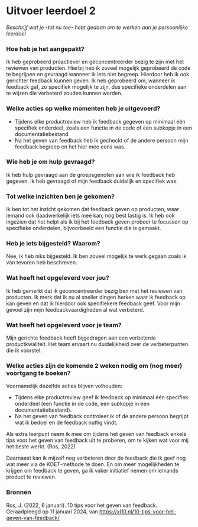 # Uitvoer leerdoel 2

_Beschrijf wat je -tot nu toe- hebt gedaan om te werken aan je persoonlijke leerdoel_

### Hoe heb je het aangepakt?
Ik heb geprobeerd proactiever en geconcentreerder bezig te zijn met het reviewen van producten. Hierbij heb ik zoveel mogelijk geprobeerd de code te begrijpen en gevraagd wanneer ik iets niet begreep. Hierdoor heb ik ook gerichter feedback kunnen geven. Ik heb geprobeerd om, wanneer ik feedback gaf, zo specifiek mogelijk te zijn, dus specifieke onderdelen aan te wijzen die verbeterd zouden kunnen worden.

### Welke acties op welke momenten heb je uitgevoerd?
- Tijdens elke productreview heb ik feedback gegeven op minimaal één specifiek onderdeel, zoals een functie in de code of een subkopje in een documentatiebestand.
- Na het geven van feedback heb ik gecheckt of de andere persoon mijn feedback begreep en het hier mee eens was.

### Wie heb je om hulp gevraagd?
Ik heb hulp gevraagd aan de groepsgenoten aan wie ik feedback heb gegeven. Ik heb gevraagd of mijn feedback duidelijk en specifiek was.

### Tot welke inzichten ben je gekomen?
Ik ben tot het inzicht gekomen dat feedback geven op producten, waar iemand ook daadwerkelijk iets mee kan, nog best lastig is. Ik heb ook ingezien dat het helpt als ik bij het feedback geven probeer te focussen op specifieke onderdelen, bijvoorbeeld een functie die is gemaakt.

### Heb je iets bijgesteld? Waarom?
Nee, ik heb niks bijgesteld. Ik ben zoveel mogelijk te werk gegaan zoals ik van tevoren heb beschreven.

### Wat heeft het opgeleverd voor jou?
Ik heb gemerkt dat ik geconcentreerder bezig ben met het reviewen van producten. Ik merk dat ik nu al sneller dingen herken waar ik feedback op kan geven en dat ik hierdoor ook specifiekere feedback geef. Voor mijn gevoel zijn mijn feedbackvaardigheden al wat verbeterd.

### Wat heeft het opgeleverd voor je team?
Mijn gerichte feedback heeft bijgedragen aan een verbeterde productkwaliteit. Het team ervaart nu duidelijkheid over de verbeterpunten die ik voorstel.

### Welke acties zijn de komende 2 weken nodig om (nog meer) voortgang te boeken?
Voornamelijk dezelfde acties blijven volhouden:
- Tijdens elke productreview geef ik feedback op minimaal één specifiek onderdeel (een functie in de code, een subkopje in een documentatiebestand).
- Na het geven van feedback controleer ik of de andere persoon begrijpt wat ik bedoel en de feedback nuttig vindt.

Als extra leerpunt neem ik mee om tijdens het geven van feedback enkele tips voor het geven van feedback uit te proberen, om te kijken wat voor mij het beste werkt. (Ros, 2022)

Daarnaast kan ik mijzelf nog verbeteren door de feedback die ik geef nog wat meer via de KOET-methode te doen. En om meer mogelijkheden te krijgen om feedback te geven, ga ik vaker initiatief nemen om iemands product te reviewen.

### Bronnen
Ros, J. (2022, 6 januari). 10 tips voor het geven van feedback. Geraadpleegd op 11 januari 2024, van https://xl10.nl/10-tips-voor-het-geven-van-feedback/